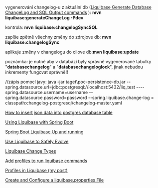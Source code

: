vygenerování changelog-u z aktuální db ([Liquibase Generate Database ChangeLog and SQL Output commands](https://www.youtube.com/watch?v=o_7d1kh9Grc) ): **mvn liquibase:generateChangeLog -Pdev**

kontrola: **mvn liquibase:changelogSyncSQL**

zapíše zpětně všechny změny do zdrojove db: **mvn liquibase:changelogSync**

aplikuje změny v changelogu do cilove db:**mvn liquibase:update**

poznámka: je nutné aby v  databázi byly správně vygenerované tabulky "**databasechangelog**" a "**databasechangeloglock**", jinak nebudou inkrementy fungovat správně!! 

//zápis pomocí javy:
java -jar taget\poc-persistence-db.jar --spring.datasource.url=jdbc:postgresql://localhost:5432/liq_test ----spring.datasource.username=username --spring.datasource.password=password --spring.liquibase.change-log = classpath:changelog-postgresql/changelog-master.yaml

[How to insert json data into postgres database table
](https://stackoverflow.com/questions/68405302/how-to-insert-json-data-into-postgres-database-table)

[Using Liquibase with Spring Boot
](https://docs.liquibase.com/tools-integrations/springboot/springboot.html)

[Spring Boot Liquibase Up and running](https://www.youtube.com/watch?v=lf6Mxb9rVng)

[Use Liquibase to Safely Evolve](https://www.baeldung.com/liquibase-refactor-schema-of-java-app)

[Liquibase Change Types
](https://docs.liquibase.com/change-types/home.html#entities)

[Add profiles to run liquibase commands](https://github.com/mdettlaff/LiquibaseHibernateTest/pull/1/files#diff-9c5fb3d1b7e3b0f54bc5c4182965c4fe1f9023d449017cece3005d3f90e8e4d8)

[Profiles in Liquibase (my post)](https://stackoverflow.com/a/74959525/6289936)

[Create and Configure a liquibase.properties File](https://docs.liquibase.com/concepts/connections/creating-config-properties.html)





